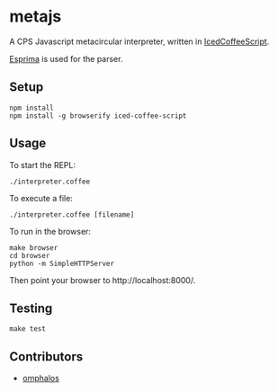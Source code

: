 metajs
======

A CPS Javascript metacircular interpreter, written in [IcedCoffeeScript][2].

[Esprima][1] is used for the parser.

Setup
-----

    npm install
    npm install -g browserify iced-coffee-script

Usage
-----

To start the REPL:

    ./interpreter.coffee

To execute a file:

    ./interpreter.coffee [filename]

To run in the browser:

    make browser
    cd browser
    python -m SimpleHTTPServer

Then point your browser to http://localhost:8000/.

Testing
-------

    make test

Contributors
------------

* [omphalos](github.com/omphalos)

[1]: http://esprima.org/
[2]: http://maxtaco.github.com/coffee-script/
